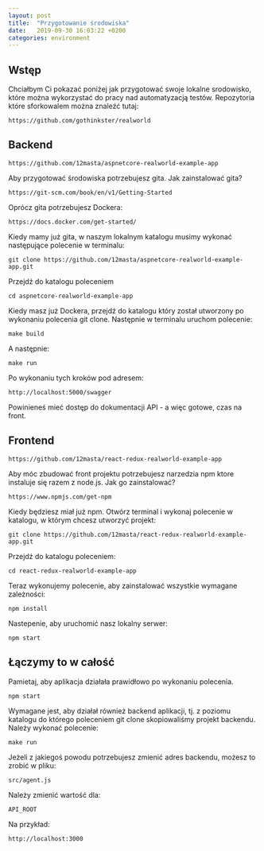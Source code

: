 ```yaml
---
layout: post
title:  "Przygotowanie środowiska"
date:   2019-09-30 16:03:22 +0200
categories: environment
---
```


## Wstęp

Chciałbym Ci pokazać poniżej jak przygotować swoje lokalne srodowisko, które można wykorzystać do pracy nad automatyzacją testów.
Repozytoria które sforkowalem można znaleźć tutaj:

    https://github.com/gothinkster/realworld

## Backend

    https://github.com/12masta/aspnetcore-realworld-example-app

Aby przygotować środowiska potrzebujesz gita. Jak zainstalować gita?

    https://git-scm.com/book/en/v1/Getting-Started

Oprócz gita potrzebujesz Dockera: 

    https://docs.docker.com/get-started/

Kiedy mamy już gita, w naszym lokalnym katalogu musimy wykonać następujące polecenie w terminalu:

    git clone https://github.com/12masta/aspnetcore-realworld-example-app.git

Przejdź do katalogu poleceniem 

    cd aspnetcore-realworld-example-app

Kiedy masz już Dockera, przejdź do katalogu który został utworzony po wykonaniu polecenia git clone. Następnie w terminalu uruchom polecenie:

    make build

A następnie:

    make run

Po wykonaniu tych kroków pod adresem:

    http://localhost:5000/swagger

Powinieneś mieć dostęp do dokumentacji API - a więc gotowe, czas na front.

## Frontend

    https://github.com/12masta/react-redux-realworld-example-app

Aby móc zbudować front projektu potrzebujesz narzedzia npm ktore instaluje się razem z node.js. Jak go zainstalować?

    https://www.npmjs.com/get-npm

Kiedy będziesz miał już npm. Otwórz terminal i wykonaj polecenie w katalogu, w którym chcesz utworzyć projekt:

    git clone https://github.com/12masta/react-redux-realworld-example-app.git

Przejdź do katalogu poleceniem:

    cd react-redux-realworld-example-app

Teraz wykonujemy polecenie, aby zainstalować wszystkie wymagane zależności:

    npm install

Nastepenie, aby uruchomić nasz lokalny serwer:

    npm start

## Łączymy to w całość

Pamietaj, aby aplikacja działała prawidłowo po wykonaniu polecenia.

    npm start

Wymagane jest, aby działał również backend aplikacji, tj. z poziomu katalogu do którego poleceniem git clone skopiowaliśmy projekt backendu.
Należy wykonać polecenie:

    make run

Jeżeli z jakiegoś powodu potrzebujesz zmienić adres backendu, możesz to zrobić w pliku:

    src/agent.js

Należy zmienić wartość dla:

    API_ROOT

Na przykład:

    http://localhost:3000
